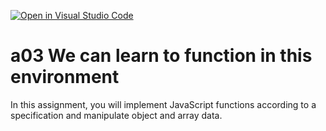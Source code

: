 [![Open in Visual Studio Code](https://classroom.github.com/assets/open-in-vscode-f059dc9a6f8d3a56e377f745f24479a46679e63a5d9fe6f495e02850cd0d8118.svg)](https://classroom.github.com/online_ide?assignment_repo_id=6315581&assignment_repo_type=AssignmentRepo)
# a03 We can learn to function in this environment
In this assignment, you will implement JavaScript functions according to a specification and manipulate object and array data.
